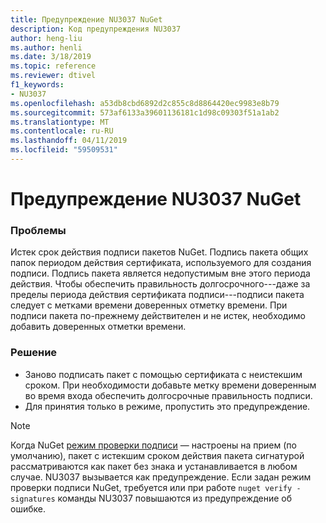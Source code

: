 ```yaml
---
title: Предупреждение NU3037 NuGet
description: Код предупреждения NU3037
author: heng-liu
ms.author: henli
ms.date: 3/18/2019
ms.topic: reference
ms.reviewer: dtivel
f1_keywords:
- NU3037
ms.openlocfilehash: a53db8cbd6892d2c855c8d8864420ec9983e8b79
ms.sourcegitcommit: 573af6133a39601136181c1d98c09303f51a1ab2
ms.translationtype: MT
ms.contentlocale: ru-RU
ms.lasthandoff: 04/11/2019
ms.locfileid: "59509531"
---
```

# <a name="nuget-warning-nu3037"></a>Предупреждение NU3037 NuGet

### <a name="issue"></a>Проблемы

Истек срок действия подписи пакетов NuGet.
Подпись пакета общих папок периодом действия сертификата, используемого для создания подписи. Подпись пакета является недопустимым вне этого периода действия.
Чтобы обеспечить правильность долгосрочного---даже за пределы периода действия сертификата подписи---подписи пакета следует с метками времени доверенных отметку времени. При подписи пакета по-прежнему действителен и не истек, необходимо добавить доверенных отметки времени.


### <a name="solution"></a>Решение

* Заново подписать пакет с помощью сертификата с неистекшим сроком. При необходимости добавьте метку времени доверенным во время входа обеспечить долгосрочные правильность подписи.
* Для принятия только в режиме, пропустить это предупреждение.

> [!Note]
> Когда NuGet [режим проверки подписи](https://docs.microsoft.com/en-us/nuget/consume-packages/installing-signed-packages#configure-package-signature-requirements) — настроены на прием (по умолчанию), пакет с истекшим сроком действия пакета сигнатурой рассматриваются как пакет без знака и устанавливается в любом случае. NU3037 вызывается как предупреждение. Если задан режим проверки подписи NuGet, требуется или при работе `nuget verify -signatures` команды NU3037 повышаются из предупреждение об ошибке. 